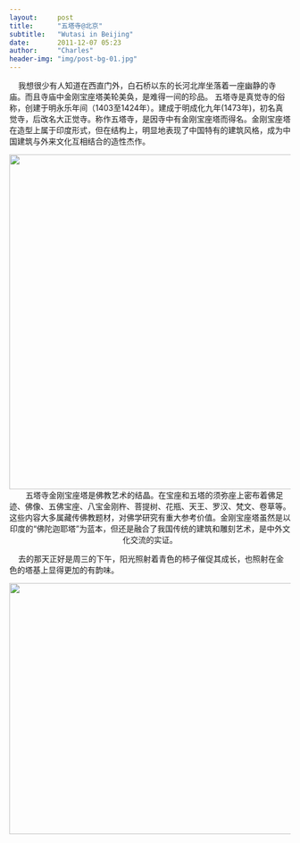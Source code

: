 ```yaml
---
layout:     post
title:      "五塔寺@北京"
subtitle:   "Wutasi in Beijing"
date:       2011-12-07 05:23
author:     "Charles"
header-img: "img/post-bg-01.jpg"
---
```


&nbsp;&nbsp; &nbsp;我想很少有人知道在西直门外，白石桥以东的长河北岸坐落着一座幽静的寺庙。而且寺庙中金刚宝座塔美轮美奂，是难得一间的珍品。 五塔寺是真觉寺的俗称，创建于明永乐年间（1403至1424年）。建成于明成化九年(1473年)，初名真觉寺，后改名大正觉寺。称作五塔寺，是因寺中有金刚宝座塔而得名。金刚宝座塔在造型上属于印度形式，但在结构上，明显地表现了中国特有的建筑风格，成为中国建筑与外来文化互相结合的造性杰作。
<p style="text-align: center;"><a href="http://esp4u.org/beijing-wutasi.html/wutasi-1" rel="attachment wp-att-109"><img class="aligncenter size-full wp-image-109" title="wutasi-1" src="http://esp4u.org/wp-content/uploads/2011/12/wutasi-1.jpg" alt="" width="575" height="600" /></a>&nbsp;&nbsp; &nbsp;五塔寺金刚宝座塔是佛教艺术的结晶。在宝座和五塔的须弥座上密布着佛足迹、佛像、五佛宝座、八宝金刚杵、菩提树、花瓶、天王、罗汉、梵文、卷草等。这些内容大多属藏传佛教题材，对佛学研究有重大参考价值。金刚宝座塔虽然是以印度的“佛陀迦耶塔”为蓝本，但还是融合了我国传统的建筑和雕刻艺术，是中外文化交流的实证。</p>
&nbsp;&nbsp; &nbsp;去的那天正好是周三的下午，阳光照射着青色的柿子催促其成长，也照射在金色的塔基上显得更加的有韵味。
<p style="text-align: center;"><a href="http://esp4u.org/beijing-wutasi.html/wutasi-2" rel="attachment wp-att-110"><img class="aligncenter size-full wp-image-110" title="wutasi-2" src="http://esp4u.org/wp-content/uploads/2011/12/wutasi-2.jpg" alt="" width="600" height="450" /></a></p>